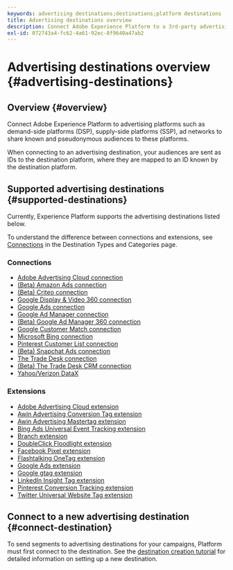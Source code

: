 ```yaml
---
keywords: advertising destinations;destinations;platform destinations
title: Advertising destinations overview
description: Connect Adobe Experience Platform to a 3rd-party advertising platform (e.g. DSP, ad network, SSP) and share pseudonymous audiences to these platforms.
exl-id: 072743a4-fc62-4a61-92ec-8f9640a47ab2
---
```

# Advertising destinations overview {#advertising-destinations}

## Overview {#overview}

Connect Adobe Experience Platform to advertising platforms such as demand-side platforms (DSP), supply-side platforms (SSP), ad networks to share known and pseudonymous audiences to these platforms.

When connecting to an advertising destination, your audiences are sent as IDs to the destination platform, where they are mapped to an ID known by the destination platform.

## Supported advertising destinations {#supported-destinations}

Currently, Experience Platform supports the advertising destinations listed below.

To understand the difference between connections and extensions, see [Connections](../../destination-types.md#connections) in the Destination Types and Categories page.

### Connections

* [Adobe Advertising Cloud connection](adobe-advertising-cloud-connection.md)
* [(Beta) Amazon Ads connection](amazon-ads.md)
* [(Beta) Criteo connection](criteo.md)
* [Google Display & Video 360 connection](google-dv360.md)
* [Google Ads connection](google-ads-destination.md)
* [Google Ad Manager connection](google-ad-manager.md)
* [(Beta) Google Ad Manager 360 connection](google-ad-manager-360-connection.md)
* [Google Customer Match connection](google-customer-match.md)
* [Microsoft Bing connection](bing.md)
* [Pinterest Customer List connection](pinterest.md)
* [(Beta) Snapchat Ads connection](snap-inc.md)
* [The Trade Desk connection](tradedesk.md)
* [(Beta) The Trade Desk CRM connection](tradedesk-emails.md)
* [Yahoo/Verizon DataX](datax.md)

### Extensions

* [Adobe Advertising Cloud extension](adobe-advertising-cloud.md)
* [Awin Advertising Conversion Tag extension](awin-conversiontag.md)
* [Awin Advertising Mastertag extension](awin-mastertag.md)
* [Bing Ads Universal Event Tracking extension](bing-ads.md)
* [Branch extension](branch.md)
* [DoubleClick Floodlight extension](doubleclick-floodlight.md)
* [Facebook Pixel extension](facebook-pixel.md)
* [Flashtalking OneTag extension](flashtalking.md)
* [Google Ads extension](google-ads-extension.md)
* [Google gtag extension](gtag-advertising.md)
* [LinkedIn Insight Tag extension](linkedin.md)
* [Pinterest Conversion Tracking extension](pinterest-extension.md)
* [Twitter Universal Website Tag extension](twitter-uwt.md)

## Connect to a new advertising destination {#connect-destination}

To send segments to advertising destinations for your campaigns, Platform must first connect to the destination. See the [destination creation tutorial](../../ui/connect-destination.md) for detailed information on setting up a new destination.
